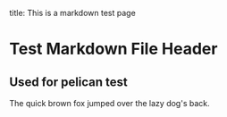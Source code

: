 title: This is a markdown test page

Test Markdown File Header
=========================

Used for pelican test
---------------------

The quick brown fox jumped over the lazy dog's back.
